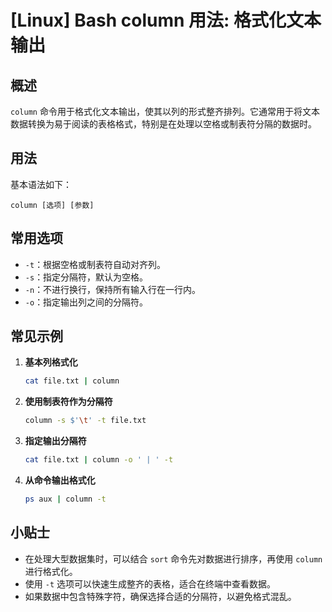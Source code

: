 # [Linux] Bash column 用法: 格式化文本输出

## 概述
`column` 命令用于格式化文本输出，使其以列的形式整齐排列。它通常用于将文本数据转换为易于阅读的表格格式，特别是在处理以空格或制表符分隔的数据时。

## 用法
基本语法如下：
```
column [选项] [参数]
```

## 常用选项
- `-t`：根据空格或制表符自动对齐列。
- `-s`：指定分隔符，默认为空格。
- `-n`：不进行换行，保持所有输入行在一行内。
- `-o`：指定输出列之间的分隔符。

## 常见示例
1. **基本列格式化**
   ```bash
   cat file.txt | column
   ```

2. **使用制表符作为分隔符**
   ```bash
   column -s $'\t' -t file.txt
   ```

3. **指定输出分隔符**
   ```bash
   cat file.txt | column -o ' | ' -t
   ```

4. **从命令输出格式化**
   ```bash
   ps aux | column -t
   ```

## 小贴士
- 在处理大型数据集时，可以结合 `sort` 命令先对数据进行排序，再使用 `column` 进行格式化。
- 使用 `-t` 选项可以快速生成整齐的表格，适合在终端中查看数据。
- 如果数据中包含特殊字符，确保选择合适的分隔符，以避免格式混乱。